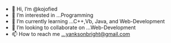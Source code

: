 - 👋 Hi, I’m @kojofied
- 👀 I’m interested in ...Programming
- 🌱 I’m currently learning ...C++,Vb, Java, and Web-Development
- 💞️ I’m looking to collaborate on ...Web-Development
- 📫 How to reach me ...yanksonbright@gmail.com

<!---
kojofied/kojofied is a ✨ special ✨ repository because its `README.md` (this file) appears on your GitHub profile.
You can click the Preview link to take a look at your changes.
--->
